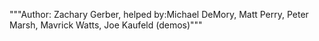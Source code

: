 """Author: Zachary Gerber, helped by:Michael DeMory, Matt Perry,
Peter Marsh, Mavrick Watts, Joe Kaufeld (demos)"""
